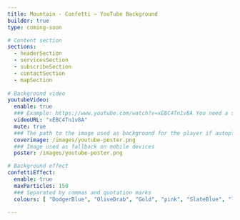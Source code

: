 ```yaml
---
title: Mountain - Confetti – YouTube Background
builder: true
type: coming-soon

# Content section
sections:
  - headerSection
  - servicesSection
  - subscribeSection
  - contactSection
  - mapSection
  
# Background video
youtubeVideo: 
  enable: true
  ### Example: https://www.youtube.com/watch?v=xEBC4Tn1v8A You need a short link: xEBC4Tn1v8A
  videoURL: "xEBC4Tn1v8A"
  mute: true
  ### The path to the image used as background for the player if autoplay
  coverimage: /images/youtube-poster.png
  ### Image used as fallback on mobile devices
  poster: /images/youtube-poster.png

# Background effect
confettiEffect: 
  enable: true
  maxParticles: 150
  ### Separated by commas and quotation marks
  colours: [ "DodgerBlue", "OliveDrab", "Gold", "pink", "SlateBlue", "lightblue", "Violet", "PaleGreen", "SteelBlue", "SandyBrown", "Chocolate", "Crimson" ]

---
```


